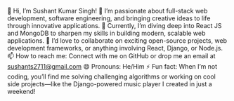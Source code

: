 👋 Hi, I’m Sushant Kumar Singh!
👀 I’m passionate about full-stack web development, software engineering, and bringing creative ideas to life through innovative applications.
🌱 Currently, I’m diving deep into React JS and MongoDB to sharpen my skills in building modern, scalable web applications.
💞️ I’d love to collaborate on exciting open-source projects, web development frameworks, or anything involving React, Django, or Node.js.
📫 How to reach me: Connect with me on GitHub or drop me an email at sushants2711@gmail.com
😄 Pronouns: He/Him
⚡ Fun fact: When I’m not coding, you’ll find me solving challenging algorithms or working on cool side projects—like the Django-powered music player I created in just a weekend!
